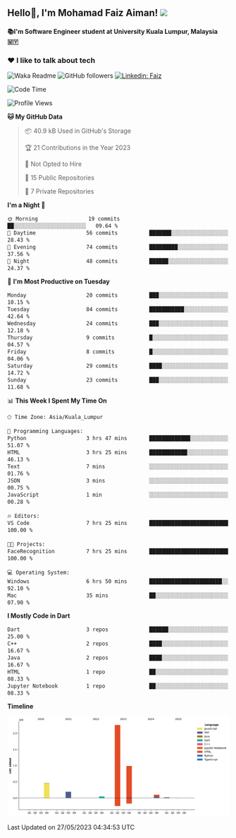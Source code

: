 <h2> Hello👋, I'm Mohamad Faiz Aiman! <img src="https://media.giphy.com/media/12oufCB0MyZ1Go/giphy.gif" width="50"></h2>

#### 📚I'm Software Engineer student at University Kuala Lumpur, Malaysia 🇲🇾
###  ❤️ I like to talk about tech 


![Waka Readme](https://github.com/anmol098/anmol098/workflows/Waka%20Readme/badge.svg)
![GitHub followers](https://img.shields.io/github/followers/faizaiman?label=Follow&style=social)
[![Linkedin: Faiz](https://img.shields.io/badge/-Faiz-blue?style=flat-square&logo=Linkedin&logoColor=white&link=https://www.linkedin.com/in/mohamad-faiz-aiman-623747192/)](https://www.linkedin.com/in/mohamad-faiz-aiman-623747192/)

<!--START_SECTION:waka-->
![Code Time](http://img.shields.io/badge/Code%20Time-102%20hrs%2034%20mins-blue)

![Profile Views](http://img.shields.io/badge/Profile%20Views-68-blue)

**🐱 My GitHub Data** 

> 📦 40.9 kB Used in GitHub's Storage 
 > 
> 🏆 21 Contributions in the Year 2023
 > 
> 🚫 Not Opted to Hire
 > 
> 📜 15 Public Repositories 
 > 
> 🔑 7 Private Repositories 
 > 
**I'm a Night 🦉** 

```text
🌞 Morning                19 commits          ██░░░░░░░░░░░░░░░░░░░░░░░   09.64 % 
🌆 Daytime                56 commits          ███████░░░░░░░░░░░░░░░░░░   28.43 % 
🌃 Evening                74 commits          █████████░░░░░░░░░░░░░░░░   37.56 % 
🌙 Night                  48 commits          ██████░░░░░░░░░░░░░░░░░░░   24.37 % 
```
📅 **I'm Most Productive on Tuesday** 

```text
Monday                   20 commits          ███░░░░░░░░░░░░░░░░░░░░░░   10.15 % 
Tuesday                  84 commits          ███████████░░░░░░░░░░░░░░   42.64 % 
Wednesday                24 commits          ███░░░░░░░░░░░░░░░░░░░░░░   12.18 % 
Thursday                 9 commits           █░░░░░░░░░░░░░░░░░░░░░░░░   04.57 % 
Friday                   8 commits           █░░░░░░░░░░░░░░░░░░░░░░░░   04.06 % 
Saturday                 29 commits          ████░░░░░░░░░░░░░░░░░░░░░   14.72 % 
Sunday                   23 commits          ███░░░░░░░░░░░░░░░░░░░░░░   11.68 % 
```


📊 **This Week I Spent My Time On** 

```text
🕑︎ Time Zone: Asia/Kuala_Lumpur

💬 Programming Languages: 
Python                   3 hrs 47 mins       █████████████░░░░░░░░░░░░   51.07 % 
HTML                     3 hrs 25 mins       ████████████░░░░░░░░░░░░░   46.13 % 
Text                     7 mins              ░░░░░░░░░░░░░░░░░░░░░░░░░   01.76 % 
JSON                     3 mins              ░░░░░░░░░░░░░░░░░░░░░░░░░   00.75 % 
JavaScript               1 min               ░░░░░░░░░░░░░░░░░░░░░░░░░   00.28 % 

🔥 Editors: 
VS Code                  7 hrs 25 mins       █████████████████████████   100.00 % 

🐱‍💻 Projects: 
FaceRecognition          7 hrs 25 mins       █████████████████████████   100.00 % 

💻 Operating System: 
Windows                  6 hrs 50 mins       ███████████████████████░░   92.10 % 
Mac                      35 mins             ██░░░░░░░░░░░░░░░░░░░░░░░   07.90 % 
```

**I Mostly Code in Dart** 

```text
Dart                     3 repos             ██████░░░░░░░░░░░░░░░░░░░   25.00 % 
C++                      2 repos             ████░░░░░░░░░░░░░░░░░░░░░   16.67 % 
Java                     2 repos             ████░░░░░░░░░░░░░░░░░░░░░   16.67 % 
HTML                     1 repo              ██░░░░░░░░░░░░░░░░░░░░░░░   08.33 % 
Jupyter Notebook         1 repo              ██░░░░░░░░░░░░░░░░░░░░░░░   08.33 % 
```



**Timeline**

![Lines of Code chart](https://raw.githubusercontent.com/faizaiman/faizaiman/main/assets/bar_graph.png)


 Last Updated on 27/05/2023 04:34:53 UTC
<!--END_SECTION:waka-->
